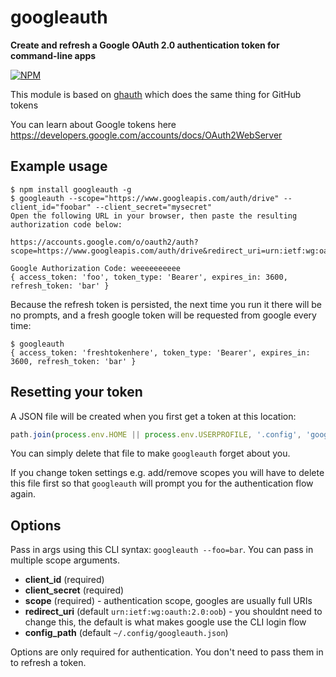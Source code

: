 # googleauth

**Create and refresh a Google OAuth 2.0 authentication token for command-line apps**

[![NPM](https://nodei.co/npm/googleauth.png?mini=true)](https://nodei.co/npm/googleauth/)

This module is based on [ghauth](https://github.com/rvagg/ghauth) which does the same thing for GitHub tokens

You can learn about Google tokens here https://developers.google.com/accounts/docs/OAuth2WebServer

## Example usage

```
$ npm install googleauth -g
$ googleauth --scope="https://www.googleapis.com/auth/drive" --client_id="foobar" --client_secret="mysecret"
Open the following URL in your browser, then paste the resulting authorization code below:

https://accounts.google.com/o/oauth2/auth?scope=https://www.googleapis.com/auth/drive&redirect_uri=urn:ietf:wg:oauth:2.0:oob&response_type=code&client_id=foobar

Google Authorization Code: weeeeeeeeee
{ access_token: 'foo', token_type: 'Bearer', expires_in: 3600, refresh_token: 'bar' }
```

Because the refresh token is persisted, the next time you run it there will be no prompts, and a fresh google token will be requested from google every time:

```
$ googleauth
{ access_token: 'freshtokenhere', token_type: 'Bearer', expires_in: 3600, refresh_token: 'bar' }
```

## Resetting your token

A JSON file will be created when you first get a token at this location:

```js
path.join(process.env.HOME || process.env.USERPROFILE, '.config', 'googleauth.json')
```

You can simply delete that file to make `googleauth` forget about you.

If you change token settings e.g. add/remove scopes you will have to delete this file first so that `googleauth` will prompt you for the authentication flow again.

## Options

Pass in args using this CLI syntax: `googleauth --foo=bar`. You can pass in multiple scope arguments.

- **client_id** (required)
- **client_secret** (required)
- **scope** (required) - authentication scope, googles are usually full URIs
- **redirect_uri** (default `urn:ietf:wg:oauth:2.0:oob`) - you shouldnt need to change this, the default is what makes google use the CLI login flow
- **config_path** (default `~/.config/googleauth.json`)

Options are only required for authentication. You don't need to pass them in to refresh a token.
